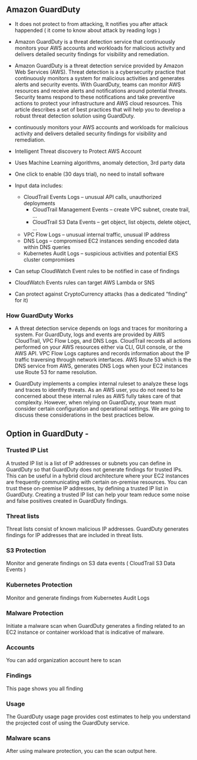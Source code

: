 ## Amazon GuardDuty
- It does not protect to from attacking, It notifies you after attack happended ( it come to know about attack by reading logs )
- Amazon GuardDuty is a threat detection service that continuously monitors your AWS accounts and workloads for malicious activity and delivers detailed security findings for visibility and remediation.

- Amazon GuardDuty is a threat detection service provided by Amazon Web Services (AWS). Threat detection is a cybersecurity practice that continuously monitors a system for malicious activities and generates alerts and security events. With GuardDuty, teams can monitor AWS resources and receive alerts and notifications around potential threats. Security teams respond to these notifications and take preventive actions to protect your infrastructure and AWS cloud resources. This article describes a set of best practices that will help you to develop a robust threat detection solution using GuardDuty.

- continuously monitors your AWS accounts and workloads for malicious activity and delivers detailed security findings for visibility and remediation.
- Intelligent Threat discovery to Protect AWS Account
- Uses Machine Learning algorithms, anomaly detection, 3rd party data
- One click to enable (30 days trial), no need to install software
- Input data includes:
    - CloudTrail Events Logs – unusual API calls, unauthorized deployments
         - CloudTrail Management Events – create VPC subnet, create trail, …
         - CloudTrail S3 Data Events – get object, list objects, delete object, …
    - VPC Flow Logs – unusual internal traffic, unusual IP address
    - DNS Logs – compromised EC2 instances sending encoded data within DNS queries
    - Kubernetes Audit Logs – suspicious activities and potential EKS cluster compromises
- Can setup CloudWatch Event rules to be notified in case of findings
- CloudWatch Events rules can target AWS Lambda or SNS
- Can protect against CryptoCurrency attacks (has a dedicated “finding” for it)

### How GuardDuty Works
- A threat detection service depends on logs and traces for monitoring a system. For GuardDuty, logs and events are provided by AWS CloudTrail, VPC Flow Logs, and DNS Logs. CloudTrail records all actions performed on your AWS resources either via CLI, GUI console, or the AWS API. VPC Flow Logs captures and records information about the IP traffic traversing through network interfaces. AWS Route 53 which is the DNS service from AWS, generates DNS Logs when your EC2 instances use Route 53 for name resolution.

- GuardDuty implements a complex internal ruleset to analyze these logs and traces to identify threats. As an AWS user, you do not need to be concerned about these internal rules as AWS fully takes care of that complexity. However, when relying on GuardDuty, your team must consider certain configuration and operational settings. We are going to discuss these considerations in the best practices below.

## Option in GuardDuty -
### Trusted IP List
A trusted IP list is a list of IP addresses or subnets you can define in GuardDuty so that GuardDuty does not generate findings for trusted IPs. This can be useful in a hybrid cloud architecture where your EC2 instances are frequently communicating with certain on-premise resources. You can trust these on-premise IP addresses, by defining a trusted IP list in GuardDuty. Creating a trusted IP list can help your team reduce some noise and false positives created in GuardDuty findings.

 ### Threat lists 
 Threat lists consist of known malicious IP addresses. GuardDuty generates findings for IP addresses that are included in threat lists.

### S3 Protection 
Monitor and generate findings on S3 data events ( CloudTrail S3 Data Events )

### Kubernetes Protection 
Monitor and generate findings from Kubernetes Audit Logs

### Malware Protection
Initiate a malware scan when GuardDuty generates a finding related to an EC2 instance or container workload that is indicative of malware.

### Accounts 
You can add organization account here to scan

### Findings
This page shows you all finding

### Usage
The GuardDuty usage page provides cost estimates to help you understand the projected cost of using the GuardDuty service.

### Malware scans
After using malware protection, you can the scan output here.
